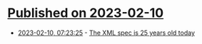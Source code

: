 # [Published on 2023-02-10](index.md)

* [2023-02-10, 07:23:25](https://news.ycombinator.com/item?id=34736710) - [The XML spec is 25 years old today](https://www.w3.org/TR/1998/REC-xml-19980210)
